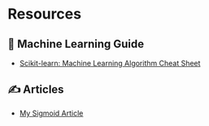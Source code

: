 # Resources

## 🧭 Machine Learning Guide
- [Scikit-learn: Machine Learning Algorithm Cheat Sheet](https://scikit-learn.org/stable/machine_learning_map.html)

## ✍️ Articles
- [My Sigmoid Article](https://medium.com/@viem2377/object-detection-in-2d-video-games-using-the-cv2-match-function-in-python-ee8908fb8c53)
